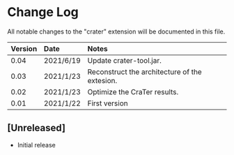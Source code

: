 # Change Log

All notable changes to the "crater" extension will be documented in this file.

|Version|Date|Notes|
|:--|:--|:--|
|0.04|2021/6/19|Update crater-tool.jar.|
|0.03|2021/1/23|Reconstruct the architecture of the extesion.|
|0.02|2021/1/23|Optimize the CraTer results.|
|0.01|2021/1/22|First version|

## [Unreleased]

- Initial release
